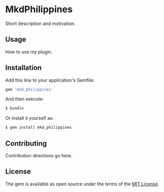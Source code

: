 # MkdPhilippines
Short description and motivation.

## Usage
How to use my plugin.

## Installation
Add this line to your application's Gemfile:

```ruby
gem 'mkd_philippines'
```

And then execute:
```bash
$ bundle
```

Or install it yourself as:
```bash
$ gem install mkd_philippines
```

## Contributing
Contribution directions go here.

## License
The gem is available as open source under the terms of the [MIT License](https://opensource.org/licenses/MIT).
